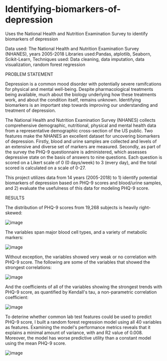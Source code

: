 # Identifying-biomarkers-of-depression
Uses the National Health and Nutrition Examination Survey to identify biomarkers of depression

Data used: The National Health and Nutrition Examination Survey (NHANES), years 2005-2018
Libraries used:Pandas, atplotlib, Seaborn, Scikit-Learn,
Techniques used: Data cleaning, data imputation, data visualization, random forest regression

PROBLEM STATEMENT

  Depression is a common mood disorder with potentially severe ramifcations for physical and mental well-being. Despite pharmacological treatments being available, much about the biology underlying how these treatments work, and about the condition itself, remains unknown. Identifying biomarkers is an important step towards improving our understanding and treatment of depression. 

The National Health and Nutrition Examination Survey (NHANES) collects comprehensive demographic, nutritional, physical and mental health data from a representative demographic cross-section of the US public. Two features make the NHANES an excellent dataset for uncovering biomarkers of depression.  Firstly, blood and urine samples are collected and levels of an extensive and diverse set of markers are measured. Secondly, as part of the survey the PHQ-9 questionnaire is administered, which assesses depressive state on the basis of answers to nine questions. Each question is scored on a Likert scale of 0 (0 days/week) to 3 (every day), and the total scored is calculated on a scale of 0-27. 

This project utilizes data from 14 years (2005-2018) to 1) identify potential biomarkers of depression based on PHQ-9 scores and blood/urine samples, and 2) evaluate the usefulness of this data for modeling PHQ-9 score.


RESULTS

The distribution of PHQ-9 scores from 19,268 subjects is heavily right-skewed:

![image](https://user-images.githubusercontent.com/89553765/219124972-a907fbb3-e2f1-448b-a60a-3fa70a9bddf0.png)

The variables span major blood cell types, and a variety of metabolic markers:

![image](https://user-images.githubusercontent.com/89553765/220649139-8a5b0ac2-8a0f-4e30-a0a1-af2db1c1126d.png)

Without exception, the variables showed very weak or no correlation with PHQ-9 score. The following are some of the variables that showed the strongest correlations:

![image](https://user-images.githubusercontent.com/89553765/220647284-92d187fb-2134-4b50-ae74-e8d32a50c1bc.png)

And the coefficients of all of the variables showing the strongest trends with PHQ-9 score, as quantified by Kendall's tau, a non-parametric  correlation coefficient: 

![image](https://user-images.githubusercontent.com/89553765/220649900-7d7a5a18-8b05-4b7e-b692-9bfc4cc16e0e.png)

To deterine whether common lab test features could be used to predict PHQ-9 score, I built a random forest regression model using all 40 variables as features. Examining the model's performance metrics reveals that it explains a minimal amount of variance, with and R2 value of 0.008. Moreover, the model has worse predictive utility than a constant model using the mean PHQ-9 score.

![image](https://user-images.githubusercontent.com/89553765/220473796-eca2d3a9-5056-4cfb-9dbd-e6822aa5eac5.png)




